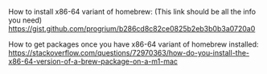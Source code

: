 How to install x86-64 variant of homebrew:
(This link should be all the info you need)
https://gist.github.com/progrium/b286cd8c82ce0825b2eb3b0b3a0720a0


How to get packages once you have x86-64 variant of homebrew installed: 
https://stackoverflow.com/questions/72970363/how-do-you-install-the-x86-64-version-of-a-brew-package-on-a-m1-mac
